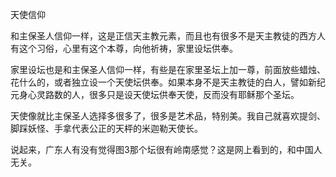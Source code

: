 天使信仰

和主保圣人信仰一样，这是正信天主教元素，而且也有很多不是天主教徒的西方人有这个习俗，心里有这个本尊，向他祈祷，家里设坛供奉。

家里设坛也是和主保圣人信仰一样，有些是在家里圣坛上加一尊，前面放些蜡烛、花什么的，或者独立设一个天使坛供奉。如果本身不是天主教徒的白人，譬如新纪元身心灵路数的人，很多只是设天使坛供奉天使，反而没有耶稣那个圣坛。

天使像就比主保圣人选择多很多了，很多是艺术品，特别美。我自己就喜欢提剑、脚踩妖怪、手拿代表公正的天枰的米迦勒天使长。

说起来，广东人有没有觉得图3那个坛很有岭南感觉？这是网上看到的，和中国人无关。
